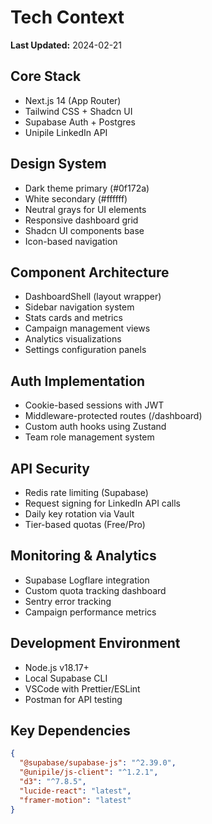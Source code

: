 # Tech Context  
**Last Updated:** 2024-02-21

## Core Stack
- Next.js 14 (App Router)
- Tailwind CSS + Shadcn UI
- Supabase Auth + Postgres
- Unipile LinkedIn API

## Design System
- Dark theme primary (#0f172a)
- White secondary (#ffffff)
- Neutral grays for UI elements
- Responsive dashboard grid
- Shadcn UI components base
- Icon-based navigation

## Component Architecture
- DashboardShell (layout wrapper)
- Sidebar navigation system
- Stats cards and metrics
- Campaign management views
- Analytics visualizations
- Settings configuration panels

## Auth Implementation
- Cookie-based sessions with JWT
- Middleware-protected routes (/dashboard)
- Custom auth hooks using Zustand
- Team role management system

## API Security
- Redis rate limiting (Supabase)
- Request signing for LinkedIn API calls
- Daily key rotation via Vault
- Tier-based quotas (Free/Pro)

## Monitoring & Analytics
- Supabase Logflare integration
- Custom quota tracking dashboard
- Sentry error tracking
- Campaign performance metrics

## Development Environment
- Node.js v18.17+
- Local Supabase CLI
- VSCode with Prettier/ESLint
- Postman for API testing

## Key Dependencies
```json
{
  "@supabase/supabase-js": "^2.39.0",
  "@unipile/js-client": "^1.2.1",
  "d3": "^7.8.5",
  "lucide-react": "latest",
  "framer-motion": "latest"
}
```

[//]: # (Cross-reference: systemPatterns.md#dashboard-architecture)
